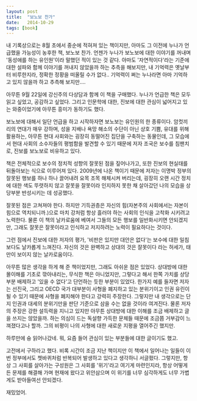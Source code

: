 ```yaml
---
layout: post
title:  "보노보 찬가"
date:   2014-10-29
tags: [book]
---
```


  내 기록상으로는 8월 초에서 중순에 적혀져 있는 책이지만, 아마도 그 이전에 누나가 언급했을 가능성이 농후한 책, 보노보 찬가. 언젠가 누나가 보노보에 대한 이야기를 꺼내며 '동성애를 하는 유인원'이라 말했던 적이 있는 것 같다. 아마도 '자연적이다'라는 기준에 대한 설파와 함께 이야기를 꺼내지 않았을까 하는 추측을 해보지만, 내 기억력은 옛날부터 비루한지라, 정확한 정황을 떠올릴 수가 없다.. 기억력이 쩌는 누나라면 아마 기억하고 있지 않을까 하고 추측해 보지만.... 

  아무튼 9월 22일에 강신주의 다상담과 함께 이 책을 구매했다. 누나가 언급한 책은 모두 읽고 싶었고, 공감하고 싶었다. 그리고 인문학에 대한, 진보에 대한 관심이 넓어지고 있는 와중이었기에 아무튼 흥미가 동하기도 했다. 

  보노보에 대해서 일단 언급을 하고 시작하자면 보노보는 유인원의 한 종류이다. 암컷끼리의 연대가 매우 강하며, 성을 지배나 욕망 해소의 수단이 아닌 상호 기쁨, 유대를 위해 활용하는, 아무튼 현대 사회와는 굉장히 동떨어진 집단을 구축하는 동물인데, 그 모습에서 현대 사회의 소수자들의 평범함을 발견할 수 있기 때문에 저자 조국은 보수를 침팬치로, 진보를 보노보로 비유하고 있다. 

  책은 전체적으로 보수의 정치적 성향의 잘못된 점을 짚어나가고, 또한 진보의 현실태를 뒤돌아보는 식으로 이루어져 있다. 2009년에 나온 책이기 때문에 저자는 이명박 정부의 잘못된 행보를 하나 하나 끌어내려 요목 조목 해체시켜 버리는데, 굉장히 오랜 시간 정치에 대한 색도 뚜렷하지 않고 잘못을 잘못이라 인지하지 못한 채 살아갔던 나의 모습을 상당부분 반성시키는 데 성공했다. 

  잘못된 점은 고쳐져야 한다. 하지만 기득권층은 자신의 힘(자본주의 사회에서는 자본이 힘으로 역치되니까.)으로 마치 강처럼 항상 흘러야 하는 사회의 인식을 고착화 시키려고 노력한다. 물론 이 책의 날카로움에 베여서 그들의 모든 행보를 일반화시키면 안되겠지만, 그래도 잘못은 잘못이라고 인식하고 저지하려는 노력이 필요하다는 것이다. 

  그런 점에서 진보에 대한 저자의 평가, '비판은 있지만 대안은 없다'는 보수에 대한 일침보다도 날카롭게 느껴진다. 자신의 것은 완벽하고 상대의 것은 잘못이다 라는 허세가, 태만이 보이지 않는 날카로움이다. 

  아무튼 많은 생각을 하게 해 준 책이었지만, 그래도 아쉬운 점은 있었다. 상대방에 대한 몰이해를 기초로 깎아내리는, 무식한 책은 아니었지만, 그렇다고 해서 한쪽 가치를 상당부분 배제하고 '있을 수 없다'고 단언하는 듯한 부분이 있었다. 한가지 예를 들자면 저자는 선진국, 그리고 OECD 국가 대부분이 사형을 폐지하고 있는 분위기이고 인권 유린이 될 수 있기 때문에 사형을 폐지해야 한다고 강력히 주장한다. 그렇지만 내 생각으로는 단지 인권과 대세의 분위기만을 판단 기준으로 삼을 수는 없을 것이라 여겨진다. 물론 저자의 주장은 강한 설득력을 지니고 있지만 아무튼 상대방에 대한 이해를 조금 배제하고 글을 쓰지는 않았을까. 하는 의심이 드는 독설향 가득한 문체들 때문에 조금쯤 거부감이 느껴졌다고나 할까. 그의 비평이 나의 사형에 대한 새로운 지평을 열어주긴 했지만. 

  하루만에 슝 읽어나갔네. 뭐, 요즘 들어 관심이 있는 부분들에 대한 글이기도 했고. 

  고전에서 구하라고 했다. 비록 시간이 조금 지난 책이지만 이 책에서 일어나는 일들이 이번 정부에서도 쳇바퀴처럼 반복되어 발생하고 있다고 생각하니 서글펐다. 그렇지만, 항상 그 사회를 살아가는 구성원은 그 사회를 '위기'라고 여기게 마련인지라, 항상 어떻게든 문제를 해결해 가며 현재에 왔다고 위안삼으며 이 위기를 너무 심각하게도 너무 가볍게도 받아들여선 안되겠다. 

  재밌었어.